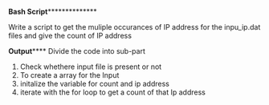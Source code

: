 **********Bash Script************************

Write a script to get the muliple occurances of IP address for the inpu_ip.dat files and give the count of IP address

**********Output**************
Divide the code into sub-part
1. Check whethere input file is present or not
2. To create a array for the Input
3. initalize the variable for count and ip address
4. iterate with the for loop to get a count of that Ip address
